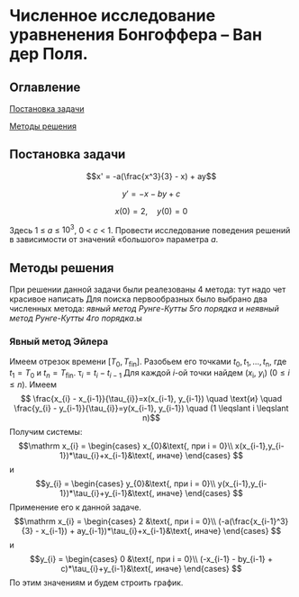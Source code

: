 # Численное исследование уравненения Бонгоффера – Ван дер Поля.

## Оглавление

[Постановка задачи](#1)

[Методы решения](#2)

<a id="1"></a>

## Постановка задачи

$$x' = -a(\frac{x^3}{3} - x) + ay$$

$$y' = -x - by + c$$

$$x(0) = 2,\quad y(0) = 0$$

Здесь 1 $\leq$ _a_ $\leq$ $10^3$, 0 < _c_ < 1.
Провести исследование поведения решений в зависимости от значений «большого» параметра _a_.

<a id="2"></a>

## Методы решения
При решении данной задачи были реалезованы 4 метода: тут надо чет красивое написать
Для поиска первообразных было выбрано два численных метода: _явный метод Рунге-Кутты 5го порядка_ и _неявный метод Рунге-Кутты 4го порядка_.ы

### Явный метод Эйлера
Имеем отрезок времени $[T_{0}, T_{\mathrm{fin}}]$. Разобьем его точками $t_{0}, 
t_{1}, \ldots, t_{\mathrm{n}}$, где $t_{1}=T_{0}$ и $t_{n}=T_{\mathrm{fin}}$. 
$\mathrm \tau_{i} = t_{i} - t_{i-1}$
Для каждой $i$-ой точки найдем ($x_{\mathrm{i}}$, $y_{\mathrm{i}}$) ($\mathrm 0 
\leqslant i \leqslant n$). Имеем $$ \frac{x_{i} - x_{i-1}}{\tau_{i}}=x(x_{i-1},
y_{i-1}) \quad \text{и} \quad \frac{y_{i} - y_{i-1}}{\tau_{i}}=y(x_{i-1},
y_{i-1}) \quad (1 \leqslant i \leqslant n)$$ Получим системы:
$$\mathrm
    x_{i} = \begin{cases} x_{0}&\text{, при i = 0}\\ 
    x(x_{i-1},y_{i-1})*\tau_{i}+x_{i-1}&\text{, иначе} \end{cases}
    $$ и $$y_{i} = \begin{cases} y_{0}&\text{, при i = 0}\\ 
    y(x_{i-1},y_{i-1})*\tau_{i}+y_{i-1}&\text{, иначе} \end{cases}
$$
Применение его к данной задаче.
$$\mathrm
    x_{i} = \begin{cases} 2 &\text{, при i = 0}\\ 
    (-a(\frac{x_{i-1}^3}{3} - x_{i-1}) + ay_{i-1})*\tau_{i}+x_{i-1}&\text{, иначе} \end{cases}
    $$ и $$y_{i} = \begin{cases} 0 &\text{, при i = 0}\\ 
    (-x_{i-1} - by_{i-1} + c)*\tau_{i}+y_{i-1}&\text{, иначе} \end{cases}
$$
По этим значениям и будем строить график.
